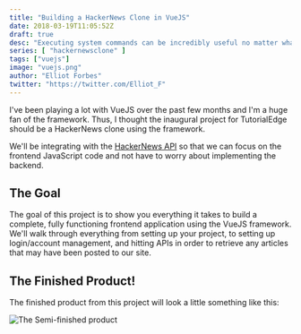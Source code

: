 ```yaml
---
title: "Building a HackerNews Clone in VueJS"
date: 2018-03-19T11:05:52Z
draft: true
desc: "Executing system commands can be incredibly useful no matter what sort of software you are building, "
series: [ "hackernewsclone" ]
tags: ["vuejs"]
image: "vuejs.png"
author: "Elliot Forbes"
twitter: "https://twitter.com/Elliot_F"
---
```


I've been playing a lot with VueJS over the past few months and I'm a huge fan of the framework. Thus, I thought the inaugural project for TutorialEdge should be a HackerNews clone using the framework. 

We'll be integrating with the [HackerNews API](https://github.com/HackerNews/API) so that we can focus on the frontend JavaScript code and not have to worry about implementing the backend.

## The Goal

The goal of this project is to show you everything it takes to build a complete, fully functioning frontend application using the VueJS framework. We'll walk through everything from setting up your project, to setting up login/account management, and hitting APIs in order to retrieve any articles that may have been posted to our site.

## The Finished Product!

The finished product from this project will look a little something like this:

![The Semi-finished product](https://s3-eu-west-1.amazonaws.com/tutorialedge.net/images/hackernews-clone/screenshot-10.png)